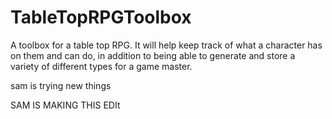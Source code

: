 # TableTopRPGToolbox
A toolbox for a table top RPG. It will help keep track of what a character has on them and can do, in addition to being able to generate and store a variety of different types for a game master.



sam is trying new things


SAM IS MAKING THIS EDIt
